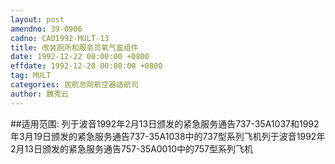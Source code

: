 ```yaml
---
layout: post
amendno: 39-0906
cadno: CAD1992-MULT-13
title: 改装厕所和服务员氧气盒组件
date: 1992-12-22 00:00:00 +0800
effdate: 1992-12-28 00:00:00 +0800
tag: MULT
categories: 民航总局航空器适航司
author: 魏秀云
---
```


##适用范围:
列于波音1992年2月13日颁发的紧急服务通告737-35A1037和1992年3月19日颁发的紧急服务通告737-35A1038中的737型系列飞机列于波音1992年2月13日颁发的紧急服务通告757-35A0010中的757型系列飞机

